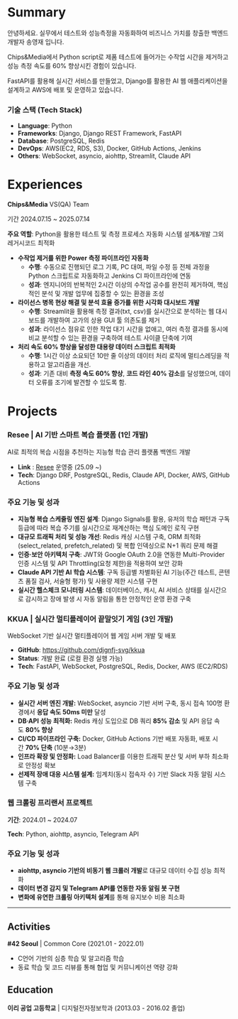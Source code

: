 # **Summary**

안녕하세요. 실무에서 테스트와 성능측정을 자동화하여 비즈니스 가치를 창출한 백엔드 개발자 송영재 입니다.

Chips&Media에서 Python script로 제품 테스트에 들어가는 수작업 시간을 제거하고 성능 측정 속도를 60% 향상시킨 경험이 있습니다.

FastAPI를 활용해 실시간 서비스를 만들었고, Django를 활용한 AI 웹 애플리케이션을 설계하고 AWS에 배포 및 운영하고 있습니다.

### **기술 스택 (Tech Stack)**

- **Language**: Python
- **Frameworks**: Django, Django REST Framework, FastAPI
- **Database**: PostgreSQL, Redis
- **DevOps**: AWS(EC2, RDS, S3), Docker, GitHub Actions, Jenkins
- **Others**: WebSocket, asyncio, aiohttp, Streamlit, Claude API

# Experiences

**Chips&Media** VS(QA) Team

기간 2024.07.15 ~ 2025.07.14

**주요 역할**: Python을 활용한 테스트 및 측정 프로세스 자동화 시스템 설계&개발 그외 레거시코드 최적화

- **수작업 제거를 위한 Power 측정 파이프라인 자동화**
    - **수행**: 수동으로 진행되던 로그 기록, PC 대여, 파일 수정 등 전체 과정을 Python 스크립트로 자동화하고 Jenkins CI 파이프라인에 연동
    - **성과**: 엔지니어의 반복적인 2시간 이상의 수작업 공수를 완전히 제거하여, 핵심적인 분석 및 개발 업무에 집중할 수 있는 환경을 조성
- **라이선스 병목 현상 해결 및 분석 효율 증가를 위한 시각화 대시보드 개발**
    - **수행**: Streamlit을 활용해 측정 결과(txt, csv)를 실시간으로 분석하는 웹 대시보드를 개발하여 고가의 상용 GUI 툴 의존도를 제거
    - **성과**: 라이선스 점유로 인한 작업 대기 시간을 없애고, 여러 측정 결과를 동시에 비교 분석할 수 있는 환경을 구축하여 테스트 사이클 단축에 기여
- **처리 속도 60% 향상을 달성한 대용량 데이터 스크립트 최적화**
    - **수행**: 1시간 이상 소요되던 10만 줄 이상의 데이터 처리 로직에 멀티스레딩을 적용하고 알고리즘을 개선.
    - **성과**: 기존 대비 **측정 속도 60% 향상**, **코드 라인 40% 감소**를 달성했으며, 데이터 오류를 조기에 발견할 수 있도록 함.

# Projects

### **Resee | AI 기반 스마트 복습 플랫폼** (1인 개발)

AI로 최적의 복습 시점을 추천하는 지능형 학습 관리 플랫폼 백엔드 개발

- **Link** : [Resee](http://reseeall.com/) 운영중 (25.09 ~)
- **Tech**: Django DRF, PostgreSQL, Redis, Claude API, Docker, AWS, GitHub Actions

### 주요 기능 및 성과
- **지능형 복습 스케줄링 엔진 설계**: Django Signals를 활용, 유저의 학습 패턴과 구독 등급에 따라 복습 주기를 실시간으로 재계산하는 핵심 도메인 로직 구현
- **대규모 트래픽 처리 및 성능 개선**: Redis 캐싱 시스템 구축, ORM 최적화(select_related, prefetch_related) 및 복합 인덱싱으로 N+1 쿼리 문제 해결
- **인증·보안 아키텍처 구축**: JWT와 Google OAuth 2.0을 연동한 Multi-Provider 인증 시스템 및 API Throttling(요청 제한)을 적용하여 보안 강화
- **Claude API 기반 AI 학습 시스템**: 구독 등급별 차별화된 AI 기능(주간 테스트, 콘텐츠 품질 검사, 서술형 평가) 및 사용량 제한 시스템 구현
- **실시간 헬스체크 모니터링 시스템**: 데이터베이스, 캐시, AI 서비스 상태를 실시간으로 감시하고 장애 발생 시 자동 알림을 통한 안정적인 운영 환경 구축

### **KKUA | 실시간 멀티플레이어 끝말잇기 게임** (3인 개발)

WebSocket 기반 실시간 멀티플레이어 웹 게임 서버 개발 및 배포

- **GitHub**: https://github.com/djgnfj-svg/kkua
- **Status**: 개발 완료 (로컬 환경 실행 가능)
- **Tech**: FastAPI, WebSocket, PostgreSQL, Redis, Docker, AWS (EC2/RDS)

### 주요 기능 및 성과

- **실시간 서버 엔진 개발:** WebSocket, asyncio 기반 서버 구축, 동시 접속 100명 환경에서 **응답 속도 50ms 미만** 달성
- **DB·API 성능 최적화:** Redis 캐싱 도입으로 DB 쿼리 **85% 감소** 및 API 응답 속도 **80% 향상**
- **CI/CD 파이프라인 구축:** Docker, GitHub Actions 기반 배포 자동화, 배포 시간 **70% 단축** (10분→3분)
- **인프라 확장 및 안정화:** Load Balancer를 이용한 트래픽 분산 및 서버 부하 최소화로 안정성 확보
- **선제적 장애 대응 시스템 설계:** 임계치(동시 접속자 수) 기반 Slack 자동 알림 시스템 구축

### **웹 크롤링 프리랜서 프로젝트**

**기간**: 2024.01 ~ 2024.07

**Tech**: Python, aiohttp, asyncio, Telegram API

### 주요 기능 및 성과

- **aiohttp, asyncio 기반의 비동기 웹 크롤러 개발**로 대규모 데이터 수집 성능 최적화
- **데이터 변경 감지 및 Telegram API를 연동한 자동 알림 봇 구현**
- **변화에 유연한 크롤링 아키텍처 설계**를 통해 유지보수 비용 최소화

---

## **Activities**

**#42 Seoul** | Common Core (2021.01 - 2022.01)

- C언어 기반의 심층 학습 및 알고리즘 학습
- 동료 학습 및 코드 리뷰를 통해 협업 및 커뮤니케이션 역량 강화

## **Education**
**이리 공업 고등학교** | 디지털전자정보학과 (2013.03 - 2016.02 졸업)

